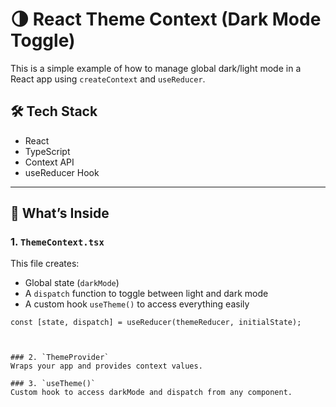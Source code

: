 # 🌗 React Theme Context (Dark Mode Toggle)

This is a simple example of how to manage global dark/light mode in a React app using `createContext` and `useReducer`.

## 🛠 Tech Stack

- React
- TypeScript
- Context API
- useReducer Hook

---

## 📁 What’s Inside

### 1. `ThemeContext.tsx`

This file creates:

- Global state (`darkMode`)
- A `dispatch` function to toggle between light and dark mode
- A custom hook `useTheme()` to access everything easily

```tsx
const [state, dispatch] = useReducer(themeReducer, initialState);



### 2. `ThemeProvider`
Wraps your app and provides context values.

### 3. `useTheme()`
Custom hook to access darkMode and dispatch from any component.

